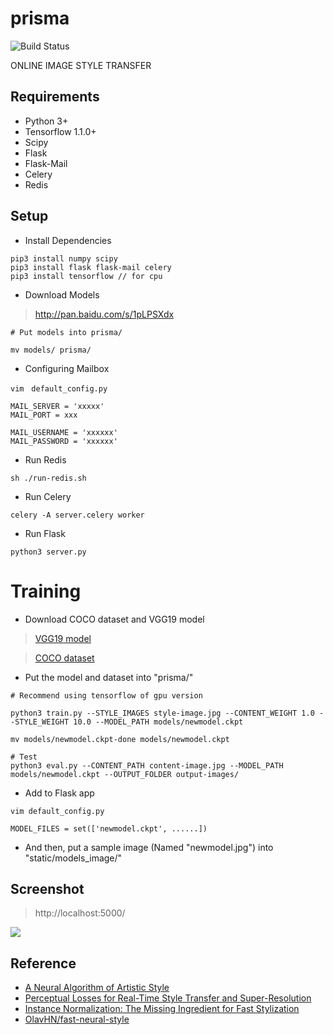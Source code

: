 # prisma
![Build Status](https://img.shields.io/teamcity/codebetter/bt428.svg)

ONLINE IMAGE STYLE TRANSFER

## Requirements

- Python 3+
- Tensorflow 1.1.0+
- Scipy
- Flask
- Flask-Mail
- Celery
- Redis

## Setup
- Install Dependencies
```
pip3 install numpy scipy
pip3 install flask flask-mail celery
pip3 install tensorflow // for cpu
```
- Download Models
>http://pan.baidu.com/s/1pLPSXdx

```
# Put models into prisma/

mv models/ prisma/
```

- Configuring Mailbox
```
vim　default_config.py

MAIL_SERVER = 'xxxxx'
MAIL_PORT = xxx

MAIL_USERNAME = 'xxxxxx'
MAIL_PASSWORD = 'xxxxxx'
```

- Run Redis
```
sh ./run-redis.sh
```

- Run Celery
```
celery -A server.celery worker
```

- Run Flask
```
python3 server.py
```

# Training
- Download COCO dataset and VGG19 model
>[VGG19 model](http://www.vlfeat.org/matconvnet/models/beta16/imagenet-vgg-verydeep-19.mat)

>[COCO dataset](http://msvocds.blob.core.windows.net/coco2014/train2014.zip)

- Put the model and dataset into "prisma/"

```
# Recommend using tensorflow of gpu version

python3 train.py --STYLE_IMAGES style-image.jpg --CONTENT_WEIGHT 1.0 --STYLE_WEIGHT 10.0 --MODEL_PATH models/newmodel.ckpt

mv models/newmodel.ckpt-done models/newmodel.ckpt

# Test
python3 eval.py --CONTENT_PATH content-image.jpg --MODEL_PATH models/newmodel.ckpt --OUTPUT_FOLDER output-images/
```

- Add to Flask app
```
vim default_config.py

MODEL_FILES = set(['newmodel.ckpt', ......])
```
- And then, put a sample image (Named "newmodel.jpg") into "static/models_image/"

## Screenshot
>http://localhost:5000/

![](https://github.com/hijkzzz/image-style-transfer/blob/master/screenshot.jpeg?raw=true)

## Reference
- [A Neural Algorithm of Artistic Style](https://arxiv.org/abs/1508.06576)
- [Perceptual Losses for Real-Time Style Transfer and Super-Resolution](https://arxiv.org/abs/1603.08155)
- [Instance Normalization: The Missing Ingredient for Fast Stylization](https://arxiv.org/abs/1607.08022)
- [OlavHN/fast-neural-style](https://github.com/OlavHN/fast-neural-style)
